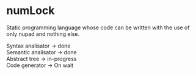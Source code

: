 # numLock
Static programming language whose code can be written with the use of only nupad and nothing else.  
  
Syntax analisator -> done  
Semantic analisator -> done  
Abstract tree -> in-progress  
Code generator -> On wait  
